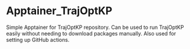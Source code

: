 # Apptainer_TrajOptKP
Simple Apptainer for TrajOptKP repository. Can be used to run TrajOptKP easily without needing to download packages manually. Also used for setting up GitHub actions.
